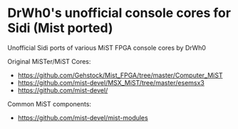 # DrWh0's unofficial console cores for Sidi (Mist ported)

Unofficial Sidi ports of various MiST FPGA console cores by DrWh0

Original MiSTer/MiST Cores:

* https://github.com/Gehstock/Mist_FPGA/tree/master/Computer_MiST
* https://github.com/mist-devel/MSX_MiST/tree/master/esemsx3
* https://github.com/mist-devel/

Common MiST components:

* https://github.com/mist-devel/mist-modules
